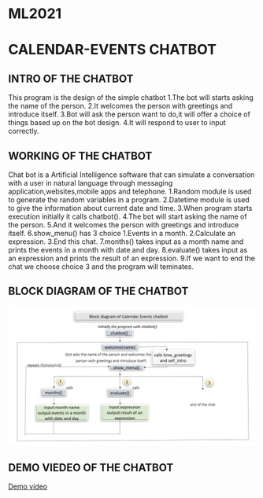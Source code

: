 # ML2021



# CALENDAR-EVENTS CHATBOT

## INTRO OF THE CHATBOT
 This program is the design of the simple chatbot
1.The bot will starts asking the name of the person.
2.It welcomes the person with greetings and introduce itself.
3.Bot will ask the person want to do,it will offer a choice of things based up on the bot design.
4.It will respond to user to input correctly.

## WORKING OF THE CHATBOT
Chat bot is a Artificial Intelligence software that can simulate a conversation with a user in natural language through messaging application,websites,mobile apps and telephone. 
1.Random module is used to generate the random variables in a program.
2.Datetime module is used to give the information about current date and time.
3.When program starts execution initially it calls chatbot().
4.The bot will start asking the name of the person.
5.And it welcomes the person with greetings and introduce itself.
6.show_menu() has 3 choice
   1.Events in a month.
   2.Calculate an expression.
   3.End this chat.
7.months() takes input as a month name and prints the events in a month with date and day.
8.evaluate() takes input as an expression and prints the result of an expression.
9.If we want to end the chat we choose choice 3 and the program will teminates.

## BLOCK DIAGRAM OF THE CHATBOT

![](https://raw.githubusercontent.com/Bhavana-04/ML2021/main/Screenshot%20(30).png)

## DEMO VIEDEO OF THE CHATBOT

[Demo video](https://youtu.be/lL4lOL-o0hs)

